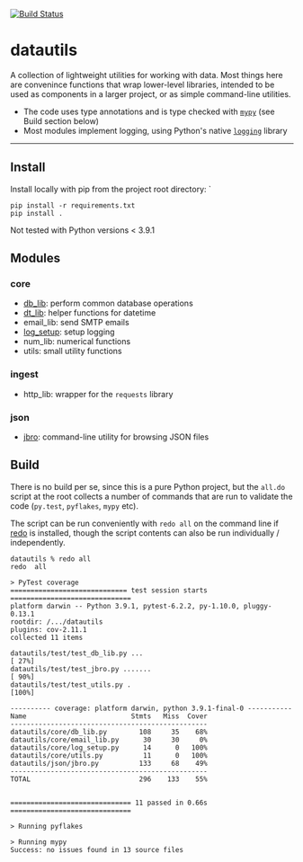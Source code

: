 
[![Build Status](https://travis-ci.com/tkuriyama/datautils.svg?branch=master)](https://travis-ci.com/tkuriyama/datautils)

# datautils

A collection of lightweight utilities for working with data. Most things here are convenince functions that wrap lower-level libraries, intended to be used as components in a larger project, or as simple command-line utilities.

- The code uses type annotations and is type checked with [`mypy`](https://mypy.readthedocs.io/en/latest/index.html) (see Build section below)
- Most modules implement logging, using Python's native [`logging`](https://docs.python.org/3/howto/logging.html) library

<hr>

## Install

Install locally with pip from the project root directory: `

```shell
pip install -r requirements.txt
pip install .
```

Not tested with Python versions < 3.9.1


## Modules

### core

- [db_lib](https://github.com/tkuriyama/datautils/blob/master/datautils/docs/db_lib.md): perform common database operations
- [dt_lib](https://github.com/tkuriyama/datautils/blob/master/datautils/docs/dt_lib.md): helper functions for datetime
- email_lib: send SMTP emails
- [log_setup](https://github.com/tkuriyama/datautils/blob/master/datautils/docs/log_setup.md): setup logging
- num_lib: numerical functions
- utils: small utility functions

### ingest
- http_lib: wrapper for the `requests` library

### json

- [jbro](https://github.com/tkuriyama/datautils/tree/master/datautils/docs/jbro.md): command-line utility for browsing JSON files


## Build

There is no build per se, since this is a pure Python project, but the `all.do` script at the root collects a number of commands that are run to validate the code (`py.test`, `pyflakes`, `mypy` etc).

The script can be run conveniently with `redo all` on the command line if [redo](https://redo.readthedocs.io/en/latest/) is installed, though the script contents can also be run individually / independently.

```
datautils % redo all
redo  all

> PyTest coverage
============================= test session starts ==============================
platform darwin -- Python 3.9.1, pytest-6.2.2, py-1.10.0, pluggy-0.13.1
rootdir: /.../datautils
plugins: cov-2.11.1
collected 11 items

datautils/test/test_db_lib.py ...                                        [ 27%]
datautils/test/test_jbro.py .......                                      [ 90%]
datautils/test/test_utils.py .                                           [100%]                                                               

---------- coverage: platform darwin, python 3.9.1-final-0 -----------
Name                          Stmts   Miss  Cover
-------------------------------------------------
datautils/core/db_lib.py        108     35    68%
datautils/core/email_lib.py      30     30     0%
datautils/core/log_setup.py      14      0   100%
datautils/core/utils.py          11      0   100%
datautils/json/jbro.py          133     68    49%
-------------------------------------------------
TOTAL                           296    133    55%


============================== 11 passed in 0.66s ==============================
                                                                                                                                              
> Running pyflakes
                                                                                                                                              
> Running mypy
Success: no issues found in 13 source files 
```
